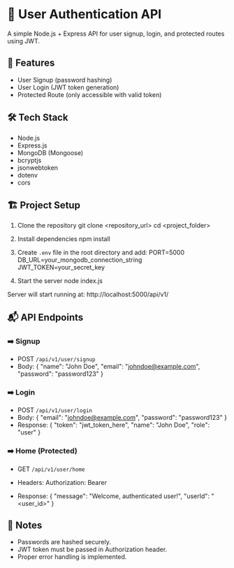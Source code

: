 
# 📌 User Authentication API

A simple Node.js + Express API for user signup, login, and protected routes using JWT.

## 🚀 Features
- User Signup (password hashing)
- User Login (JWT token generation)
- Protected Route (only accessible with valid token)

## 🛠️ Tech Stack
- Node.js
- Express.js
- MongoDB (Mongoose)
- bcryptjs
- jsonwebtoken
- dotenv
- cors

## 🏗️ Project Setup

1. Clone the repository
    git clone <repository_url>
    cd <project_folder>

2. Install dependencies
    npm install

3. Create `.env` file in the root directory and add:
    PORT=5000
    DB_URL=your_mongodb_connection_string
    JWT_TOKEN=your_secret_key

4. Start the server
    node index.js

Server will start running at:
    http://localhost:5000/api/v1/

## 📬 API Endpoints

### ➡️ Signup
- POST `/api/v1/user/signup`
- Body:
{
    "name": "John Doe",
    "email": "johndoe@example.com",
    "password": "password123"
}

### ➡️ Login
- POST `/api/v1/user/login`
- Body:
{
    "email": "johndoe@example.com",
    "password": "password123"
}
- Response:
{
    "token": "jwt_token_here",
    "name": "John Doe",
    "role": "user"
}

### ➡️ Home (Protected)
- GET `/api/v1/user/home`
- Headers:
    Authorization: Bearer <token>

- Response:
{
    "message": "Welcome, authenticated user!",
    "userId": "<user_id>"
}

## 📌 Notes
- Passwords are hashed securely.
- JWT token must be passed in Authorization header.
- Proper error handling is implemented.

